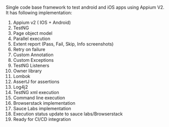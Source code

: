Single code base framework to test android and iOS apps using Appium V2. It has following implementation:

1.	Appium v2 ( IOS + Android)
2.	TestNG
3.	Page object model
4.	Parallel execution
5.	Extent report (Pass, Fail, Skip, Info screenshots)
6.	Retry on failure
7.	Custom Annotation
8.	Custom Exceptions
9.	TestNG Listeners
10.	Owner library
11.	Lombok
12.	AssertJ for assertions
13.	Log4j2
14.	TestNG xml execution
15.	Command line execution
16.	Browserstack implementation
17.	Sauce Labs implementation
18.	Execution status update to sauce labs/Browserstack 
19.	Ready for CI/CD integration

